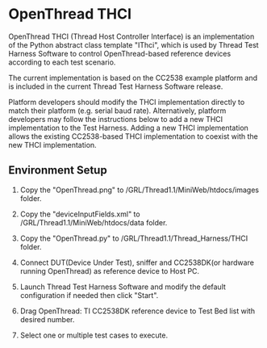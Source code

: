 OpenThread THCI
===============

OpenThread THCI (Thread Host Controller Interface) is an implementation of the Python abstract class template "IThci",
which is used by Thread Test Harness Software to control OpenThread-based reference devices according to each test
scenario.

The current implementation is based on the CC2538 example platform and is included in the current Thread Test Harness
Software release.

Platform developers should modify the THCI implementation directly to match their platform (e.g. serial baud rate).
Alternatively, platform developers may follow the instructions below to add a new THCI implementation to the Test
Harness. Adding a new THCI implementation allows the existing CC2538-based THCI implementation to coexist with the
new THCI implementation.

## Environment Setup ##

1. Copy the "OpenThread.png" to /GRL/Thread1.1/MiniWeb/htdocs/images folder.

2. Copy the "deviceInputFields.xml" to /GRL/Thread1.1/MiniWeb/htdocs/data folder.

3. Copy the "OpenThread.py" to /GRL/Thread1.1/Thread_Harness/THCI folder.

4. Connect DUT(Device Under Test), sniffer and CC2538DK(or hardware running OpenThread) as reference device to Host PC.

5. Launch Thread Test Harness Software and modify the default configuration if needed then click "Start".

6. Drag OpenThread: TI CC2538DK reference device to Test Bed list with desired number.

7. Select one or multiple test cases to execute.
